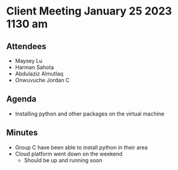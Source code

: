 # Client Meeting January 25 2023 1130 am

## Attendees

- Maysey Lu
- Harman Sahota
- Abdulaziz Almutlaq
- Onwuvuche Jordan C

## Agenda

- Installing python and other packages on the virtual machine

## Minutes

- Group C have been able to install python in their area
- Cloud platform went down on the weekend
  - Should be up and running soon
